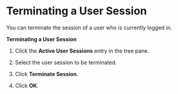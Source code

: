 # Terminating a User Session

You can terminate the session of a user who is currently logged in.

**Terminating a User Session**

1. Click the **Active User Sessions** entry in the tree pane.

2. Select the user session to be terminated.

3. Click **Terminate Session**.

4. Click **OK**.

